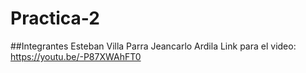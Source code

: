 # Practica-2
##Integrantes
Esteban Villa Parra
Jeancarlo Ardila
Link para el video: https://youtu.be/-P87XWAhFT0

